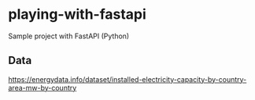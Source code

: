 # playing-with-fastapi
Sample project with FastAPI (Python)

## Data
https://energydata.info/dataset/installed-electricity-capacity-by-country-area-mw-by-country